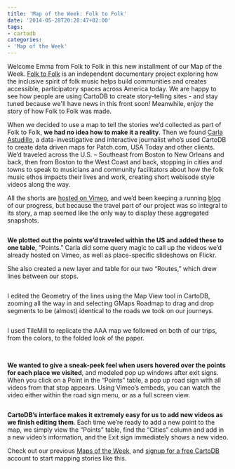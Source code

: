 ```yaml
---
title: 'Map of the Week: Folk to Folk'
date: '2014-05-28T20:28:47+02:00'
tags:
- cartodb
categories:
- 'Map of the Week'
---
```


Welcome Emma from Folk to Folk in this new installment of our Map of the Week. <a href="http://folk-to-folk.com">Folk to Folk</a> is an independent documentary project exploring how the inclusive spirit of folk music helps build communities and creates accessible, participatory spaces across America today. We are happy to see how people are using CartoDB to create story-telling sites - and stay tuned because we'll have news in this front soon! Meanwhile, enjoy the story of how Folk to Folk was made.

When we decided to use a map to tell the stories we’d collected as part of Folk to Folk, **we had no idea how to make it a reality**. Then we found <a href="http://castudi.journalism.cuny.edu/">Carla Astudillo</a>, a data-investigative and interactive journalist who’s used CartoDB to create data driven maps for Patch.com, USA Today and other clients. We’d traveled across the U.S. – Southeast from Boston to New Orleans and back, then from Boston to the West Coast and back, stopping in cities and towns to speak to musicians and community facilitators about how the folk music ethos impacts their lives and work, creating short webisode style videos along the way.

All the shorts are <a href="http://vimeo.com/folktofolk">hosted on Vimeo</a>, and we’d been keeping a running <a href="http://folktofolk.tumblr.com">blog</a> of our progress, but because the travel part of our project was so integral to its story, a map seemed like the only way to display these aggregated snapshots.

<img src="http://i.imgur.com/PpevDp7.png" alt=""/>

**We plotted out the points we’d traveled within the US and added these to one table**, “Points.” Carla did some query magic to call up the videos we’d already hosted on Vimeo, as well as place-specific slideshows on Flickr.

She also created a new layer and table for our two “Routes,” which drew lines between our stops.

<img src="http://i.imgur.com/XOgLgQj.png" alt=""/><img src="http://i.imgur.com/R3cbMWB.png" alt=""/>

I edited the Geometry of the lines using the Map View tool in CartoDB, zooming all the way in and selecting GMaps Roadmap to drag and drop segments to be (almost) identical to the roads we took on our journeys.

<img src="http://i.imgur.com/BS2BXMY.jpg" alt=""/>

I used TileMill to replicate the AAA map we followed on both of our trips, from the colors, to the folded look of the paper.

<img src="http://i.imgur.com/CVj6DOg.jpg" alt=""/>

<img src="http://i.imgur.com/NyetPGH.png" alt=""/>

<img src="http://i.imgur.com/xMMcggk.png" alt=""/>

**We wanted to give a sneak-peek feel when users hovered over the points for each place we visited**, and modeled pop up windows after exit signs. When you click on a Point in the “Points” table, a pop up road sign with all videos from that stop appears. Using Vimeo’s embeds, you can watch the video either within the road sign menu, or as a full screen view.

<img src="http://i.imgur.com/dxZAGkm.png" alt=""/>

**CartoDB’s interface makes it extremely easy for us to add new videos as we finish editing them**. Each time we’re ready to add a new point to the map, we simply view the “Points” table, find the “Cities” column and add in a new video’s information, and the Exit sign immediately shows a new video.

Check out our previous <a href="http://blog.cartodb.com/tagged/map-of-the-week">Maps of the Week</a>, and <a href="http://www.cartodb.com/pricing">signup for a free CartoDB</a> account to start mapping stories like this.
